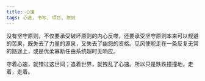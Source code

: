 ```yaml
---
title: 心速
tags: 心速, 书写, 项目, 原则
---
```



没有坚守原则，不仅要承受破坏原则的内心反噬，还要承受坚守原则本来可以规避的苦果，既失去了力量的源泉，又失去了幽怨的资格。见风使舵走在一条反复无常的路途上，或是优柔寡断任由系统超时无响应。

守着心速，就错过这世间；追着世界，就拽乱了心速。所以只是跌跌撞撞地，走着，走着。


